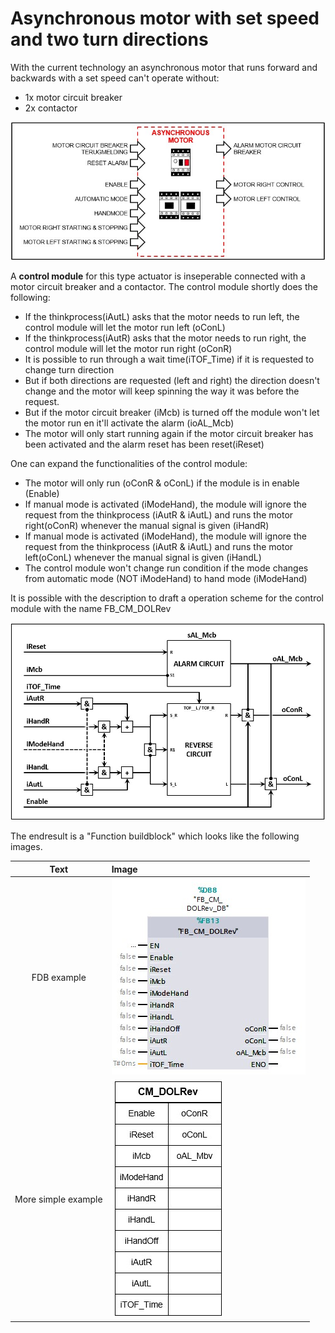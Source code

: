 # Asynchronous motor with set speed and two turn directions

With the current technology an asynchronous motor that runs forward and backwards with a set speed can't operate without:
- 1x motor circuit breaker
- 2x contactor

![Object of a direct online reverse motor ](../Ad06/Images/ObjectAsynchronousMotor2.jpg)

A **control module** for this type actuator is inseperable connected with a motor circuit breaker and a contactor. The control module shortly does the following:
- If the thinkprocess(iAutL) asks that the motor needs to run left, the control module will let the motor run left (oConL)
- If the thinkprocess(iAutR) asks that the motor needs to run right, the control module will let the motor run right (oConR)
- It is possible to run through a wait time(iTOF_Time) if it is requested to change turn direction
- But if both directions are requested (left and right) the direction doesn't change and the motor will keep spinning the way it was before the request.
- But if the motor circuit breaker (iMcb) is turned off the module won't let the motor run en it'll activate the alarm (ioAL_Mcb)
- The motor will only start running again if the motor circuit breaker has been activated and the alarm reset has been reset(iReset)

One can expand the functionalities of the control module:
- The motor will only run (oConR & oConL) if the module is in enable (Enable)
- If manual mode is activated (iModeHand), the module will ignore the request from the thinkprocess (iAutR & iAutL) and runs the motor right(oConR) whenever the manual signal is given (iHandR)
- If manual mode is activated (iModeHand), the module will ignore the request from the thinkprocess (iAutR & iAutL) and runs the motor left(oConL) whenever the manual signal is given (iHandL)
- The control module won't change run condition if the mode changes from automatic mode (NOT iModeHand) to hand mode (iModeHand)

It is possible with the description to draft a operation scheme for the control module with the name FB_CM_DOLRev

![Operationscheme for a direct online reverse control module ](../Ad06/Images/OperationschemeFB_CM_DOLRev.jpg)

The endresult is a "Function buildblock" which looks like the following images.

| Text |Image |
| :---:      | :----            |
| FDB example  | ![TIA image of control module FB_CM_DOLRev](../Ad06/Images/TIA-FB_CM_DOLRev.jpg)  |
| More simple example  | ![Simple image of control module FB_CM_DOLRev ](../Ad06/Images/SimpleFB_CM_DOLRev.jpg)  |
